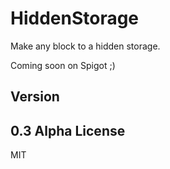 # HiddenStorage

Make any block to a hidden storage.

Coming soon on Spigot ;)

Version
----
0.3 Alpha
License
----
MIT